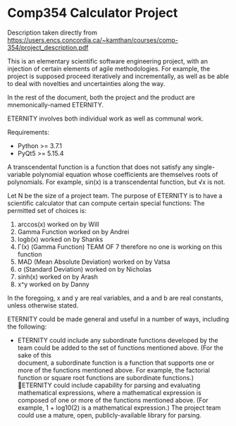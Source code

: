 # Comp354 Calculator Project
Description taken directly from https://users.encs.concordia.ca/~kamthan/courses/comp-354/project_description.pdf

This is an elementary scientific software engineering project, with an injection of certain elements of agile methodologies. For example, the project is supposed proceed iteratively and incrementally, as well as be able to deal with novelties and uncertainties along the way.

In  the  rest  of  the  document,  both  the  project  and  the  product  are  mnemonically-named  ETERNITY.

ETERNITY involves both individual work as well as communal work.

Requirements: 
 - Python >= 3.7.1
 - PyQt5 >= 5.15.4

A transcendental  function  is  a  function  that  does  not  satisfy  any  single-variable  polynomial   equation   whose   coefficients   are   themselves   roots   of   polynomials.   For   example, sin(x) is a transcendental function, but √x is not.

Let  N  be  the  size  of  a  project  team.  The  purpose  of  ETERNITY  is  to  have  a  scientific  calculator that can compute certain special functions:
The permitted set of choices is:

1. arccos(x) worked on by Will
2. Gamma Function worked on by Andrei
3. logb(x) worked on by Shanks
4. Γ(x) (Gamma Function) TEAM OF 7 therefore no one is working on this function
5. MAD (Mean Absolute Deviation) worked on by Vatsa
6. σ (Standard Deviation) worked on by Nicholas
7. sinh(x) worked on by Arash
8. x^y worked on by Danny

In  the  foregoing,  x  and  y  are  real  variables,  and  a  and  b  are  real  constants,  unless  otherwise stated.

ETERNITY  could  be  made  general  and  useful  in  a  number  of  ways,  including  the  following: 
  - ETERNITY could include any subordinate functions developed by the team could be added  to  the  set  of  functions  mentioned  above.  (For  the  sake  of  this  
  document,  a  subordinate  function  is  a  function  that  supports  one  or  more  of  the  functions  mentioned  above.  For  example,  the  factorial  function  or 
  square  root  functions  are  subordinate functions.) ETERNITY  could  include  capability  for  parsing  and  evaluating  mathematical  expressions,  where  a 
  mathematical  expression  is  composed  of  one  or  more  of  the  functions mentioned above. (For example, 1 + log10(2) is a mathematical expression.) The project
  team could use a mature, open, publicly-available library for parsing.
